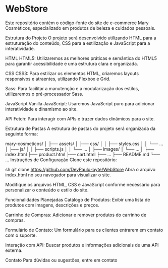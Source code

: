 # WebStore


Este repositório contém o código-fonte do site de e-commerce Mary Cosméticos, especializado em produtos de beleza e cuidados pessoais.

Estrutura do Projeto
O projeto será desenvolvido utilizando HTML para a estruturação do conteúdo, CSS para a estilização e JavaScript para a interatividade.

HTML
HTML5: Utilizaremos as melhores práticas e semântica do HTML5 para garantir acessibilidade e uma estrutura clara e organizada.

CSS
CSS3: Para estilizar os elementos HTML, criaremos layouts responsivos e atraentes, utilizando Flexbox e Grid.

Sass: Para facilitar a manutenção e a modularização dos estilos, utilizaremos o pré-processador Sass.

JavaScript
Vanilla JavaScript: Usaremos JavaScript puro para adicionar interatividade e dinamismo ao site.

API Fetch: Para interagir com APIs e trazer dados dinâmicos para o site.

Estrutura de Pastas
A estrutura de pastas do projeto será organizada da seguinte forma:

mary-cosmeticos/
│
├── assets/
│   ├── css/
│   │   ├── styles.css
│   │   └── ...
│   ├── js/
│   │   ├── scripts.js
│   │   └── ...
│   ├── images/
│   └── ...
│
├── index.html
├── product.html
├── cart.html
├── ...
├── README.md
└── ...
Instruções de Configuração
Clone este repositório:

sh
git clone https://github.com/DevPaulo-byte/WebStore
Abra o arquivo index.html no seu navegador para visualizar o site.

Modifique os arquivos HTML, CSS e JavaScript conforme necessário para personalizar o conteúdo e estilo do site.

Funcionalidades Planejadas
Catálogo de Produtos: Exibir uma lista de produtos com imagens, descrições e preços.

Carrinho de Compras: Adicionar e remover produtos do carrinho de compras.

Formulário de Contato: Um formulário para os clientes entrarem em contato com o suporte.

Interação com API: Buscar produtos e informações adicionais de uma API externa.

Contato
Para dúvidas ou sugestões, entre em contato
